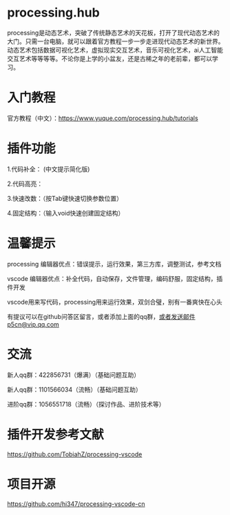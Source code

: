 # processing.hub

processing是动态艺术，突破了传统静态艺术的天花板，打开了现代动态艺术的大门。只需一台电脑，就可以跟着官方教程一步一步走进现代动态艺术的新世界。动态艺术包括数据可视化艺术，虚拟现实交互艺术，音乐可视化艺术，ai人工智能交互艺术等等等等。不论你是上学的小盆友，还是古稀之年的老前辈，都可以学习。

# 入门教程
官方教程（中文）：https://www.yuque.com/processing.hub/tutorials

# 插件功能
1.代码补全： (中文提示简化版)

2.代码高亮： 

3.快速改数：（按Tab键快速切换参数位置）

4.固定结构：（输入void快速创建固定结构）

# 温馨提示
processing 编辑器优点：错误提示，运行效果，第三方库，调整测试，参考文档

vscode     编辑器优点：补全代码，自动保存，文件管理，编码舒服，固定结构，插件开发

vscode用来写代码，processing用来运行效果，双剑合璧，别有一番爽快在心头

有提议可以在github问答区留言，或者添加上面的qq群，或者发送邮件p5cn@vip.qq.com

# 交流
新人qq群：422856731（爆满）（基础问题互助）

新人qq群：1101566034（流畅）（基础问题互助）

进阶qq群：1056551718（流畅）（探讨作品、进阶技术等）

# 插件开发参考文献
https://github.com/TobiahZ/processing-vscode

# 项目开源
https://github.com/hi347/processing-vscode-cn

